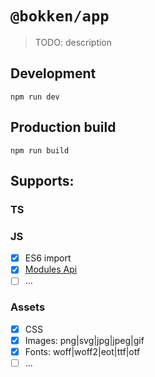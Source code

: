 # `@bokken/app`

> TODO: description

## Development

`npm run dev`

## Production build

`npm run build`

## Supports:

### TS

### JS

- [x] ES6 import
- [x] [Modules Api](https://webpack.js.org/api/module-methods/)
- [ ] ...

### Assets

- [x] CSS
- [x] Images: png|svg|jpg|jpeg|gif
- [x] Fonts: woff|woff2|eot|ttf|otf
- [ ] ...
